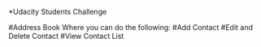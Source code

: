 *Udacity Students Challenge

#Address Book
Where you can do the following:
#Add Contact
#Edit and Delete Contact
#View Contact List
